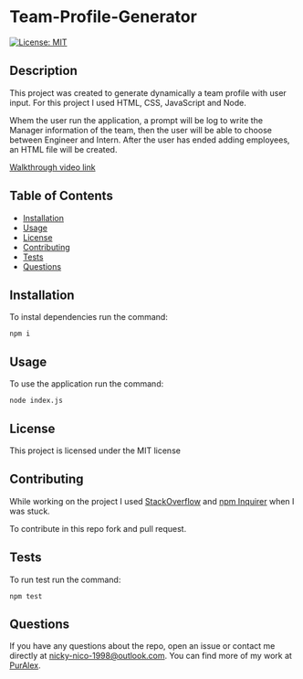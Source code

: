 # Team-Profile-Generator

[![License: MIT](https://img.shields.io/badge/License-MIT-yellow.svg)](https://opensource.org/licenses/MIT)

## Description

This project was created to generate dynamically a team profile with user input. For this project I used HTML, CSS, JavaScript and Node.

Whem the user run the application, a prompt will be log to write the Manager information of the team, then the user will be able to choose between Engineer and Intern.
After the user has ended adding employees, an HTML file will be created.

[Walkthrough video link ](https://watch.screencastify.com/v/tPVoF6H0W3ax6goziZjv)

## Table of Contents

- [Installation](#installation)
- [Usage](#usage)
- [License](#license)
- [Contributing](#contributing)
- [Tests](#tests)
- [Questions](#questions)

## Installation

To instal dependencies run the command:

```
npm i
```

## Usage

To use the application run the command:

```
node index.js
```

## License

This project is licensed under the MIT license

## Contributing

While working on the project I used [StackOverflow](https://stackoverflow.com/) and [npm Inquirer](https://www.npmjs.com/package/inquirer) when I was stuck.

To contribute in this repo fork and pull request.

## Tests

To run test run the command:

```
npm test
```

## Questions

If you have any questions about the repo, open an issue or contact me directly
at nicky-nico-1998@outlook.com. You can find more of my work at [PurAlex](https://github.com/PurAlex).
